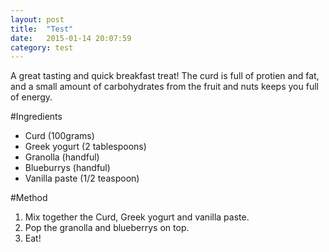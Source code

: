 ```yaml
---
layout: post
title:  "Test"
date:   2015-01-14 20:07:59
category: test
---
```


A great tasting and quick breakfast treat! The curd is full of protien and fat, and a small amount of carbohydrates from the fruit and nuts keeps you full of energy.

#Ingredients
* Curd (100grams)
* Greek yogurt (2 tablespoons)
* Granolla (handful)
* Blueburrys (handful)
* Vanilla paste (1/2 teaspoon)

#Method
1. Mix together the Curd, Greek yogurt and vanilla paste.
2. Pop the granolla and blueberrys on top.
3. Eat!